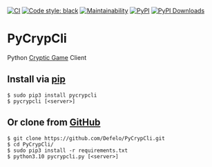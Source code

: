 <p>

  [![CI](https://github.com/Defelo/PyCrypCli/actions/workflows/ci.yml/badge.svg)](https://github.com/Defelo/PyCrypCli/actions/workflows/ci.yml)
  [![Code style: black](https://img.shields.io/badge/code%20style-black-000000.svg)](https://github.com/psf/black)
  [![Maintainability](https://api.codeclimate.com/v1/badges/87ffbaa8a2f8bdde057c/maintainability)](https://codeclimate.com/github/Defelo/PyCrypCli/maintainability)
  [![PyPI](https://badge.fury.io/py/PyCrypCli.svg)](https://pypi.org/project/PyCrypCli/)
  [![PyPI Downloads](https://img.shields.io/pypi/dm/pycrypcli.svg)](https://pypi.org/project/PyCrypCli/)

</p>


# PyCrypCli
Python [Cryptic Game](https://github.com/cryptic-game/cryptic) Client

## Install via [pip](https://pypi.org/project/PyCrypCli/)
```
$ sudo pip3 install pycrypcli
$ pycrypcli [<server>]
```

## Or clone from [GitHub](https://github.com/Defelo/PyCrypCli)
```
$ git clone https://github.com/Defelo/PyCrypCli.git
$ cd PyCrypCli/
$ sudo pip3 install -r requirements.txt
$ python3.10 pycrypcli.py [<server>]
```
